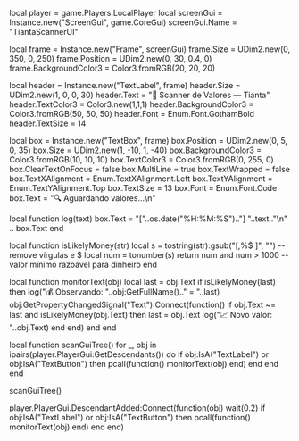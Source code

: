 local player = game.Players.LocalPlayer
local screenGui = Instance.new("ScreenGui", game.CoreGui)
screenGui.Name = "TiantaScannerUI"

local frame = Instance.new("Frame", screenGui)
frame.Size = UDim2.new(0, 350, 0, 250)
frame.Position = UDim2.new(0, 30, 0.4, 0)
frame.BackgroundColor3 = Color3.fromRGB(20, 20, 20)

local header = Instance.new("TextLabel", frame)
header.Size = UDim2.new(1, 0, 0, 30)
header.Text = "🧪 Scanner de Valores — Tianta"
header.TextColor3 = Color3.new(1,1,1)
header.BackgroundColor3 = Color3.fromRGB(50, 50, 50)
header.Font = Enum.Font.GothamBold
header.TextSize = 14

local box = Instance.new("TextBox", frame)
box.Position = UDim2.new(0, 5, 0, 35)
box.Size = UDim2.new(1, -10, 1, -40)
box.BackgroundColor3 = Color3.fromRGB(10, 10, 10)
box.TextColor3 = Color3.fromRGB(0, 255, 0)
box.ClearTextOnFocus = false
box.MultiLine = true
box.TextWrapped = false
box.TextXAlignment = Enum.TextXAlignment.Left
box.TextYAlignment = Enum.TextYAlignment.Top
box.TextSize = 13
box.Font = Enum.Font.Code
box.Text = "🔍 Aguardando valores...\n"

local function log(text)
    box.Text = "["..os.date("%H:%M:%S").."] "..text.."\n" .. box.Text
end

local function isLikelyMoney(str)
    local s = tostring(str):gsub("[,%$ ]", "") -- remove vírgulas e $
    local num = tonumber(s)
    return num and num > 1000 -- valor mínimo razoável para dinheiro
end

local function monitorText(obj)
    local last = obj.Text
    if isLikelyMoney(last) then
        log("💰 Observando: "..obj:GetFullName().." = "..last)
        obj:GetPropertyChangedSignal("Text"):Connect(function()
            if obj.Text ~= last and isLikelyMoney(obj.Text) then
                last = obj.Text
                log("📈 Novo valor: "..obj.Text)
            end
        end)
    end
end

local function scanGuiTree()
    for _, obj in ipairs(player.PlayerGui:GetDescendants()) do
        if obj:IsA("TextLabel") or obj:IsA("TextButton") then
            pcall(function() monitorText(obj) end)
        end
    end
end

scanGuiTree()

player.PlayerGui.DescendantAdded:Connect(function(obj)
    wait(0.2)
    if obj:IsA("TextLabel") or obj:IsA("TextButton") then
        pcall(function() monitorText(obj) end)
    end
end)
